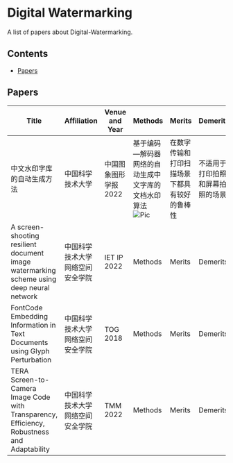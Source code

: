 # Digital Watermarking
A list of papers about Digital-Watermarking.
## Contents
- [Papers](#papers)

## Papers
 | Title | Affiliation | Venue and Year | Methods | Merits | Demerits | Link | Source |
 | ----- | ----------- | -------------- | ------- | ------ | -------- | ---- | ------ |
 | 中文水印字库的自动生成方法 | 中国科学技术大学 | 中国图象图形学报 2022 | 基于编码—解码器网络的自动生成中文字库的文档水印算法 ![Pic](https:/BBP52.github.io/pic/Network_1.jpg) | 在数字传输和打印扫描场景下都具有较好的鲁棒性 | 不适用于打印拍照和屏幕拍照的场景 | [Paper](http://www.cjig.cn/html/2022/1/20220118.htm) | |
 | A screen-shooting resilient document image watermarking scheme using deep neural network | 中国科学技术大学网络空间安全学院 | IET IP 2022 | Methods | Merits | Demerits | [Paper](https://ietresearch.onlinelibrary.wiley.com/doi/epdf/10.1049/ipr2.12653) | |
 | FontCode Embedding Information in Text Documents using Glyph Perturbation | 中国科学技术大学网络空间安全学院 | TOG 2018 | Methods | Merits | Demerits | [Paper](http://www.cjig.cn/html/2022/1/20220118.htm) | |
 | TERA Screen-to-Camera Image Code with Transparency, Efficiency, Robustness and Adaptability | 中国科学技术大学网络空间安全学院 | TMM 2022 | Methods | Merits | Demerits | [Paper](http://www.cjig.cn/html/2022/1/20220118.htm) | |

